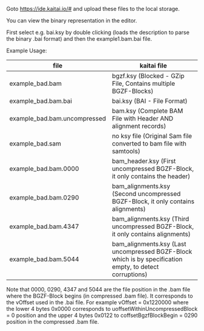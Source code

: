 Goto https://ide.kaitai.io/# and upload these files to the local storage.

You can view the binary representation in the editor.

First select e.g. bai.ksy by double clicking (loads the description to parse the binary .bai format) and then the
example1.bam.bai file.

Example Usage:

| file                         | kaitai file                                                                           |
| ---------------------------- | ------------------------------------------------------------------------------------- |
| example_bad.bam              | bgzf.ksy (Blocked - GZip File, Contains multiple BGZF-Blocks)                         |
| example_bad.bam.bai          | bai.ksy (BAI - File Format)                                                           |
| example_bad.bam.uncompressed | bam.ksy (Complete BAM File with Header AND alignment records)                         |
| example_bad.sam              | no ksy file (Original Sam file converted to bam file with samtools)                   |
| example_bad.bam.0000         | bam_header.ksy (First uncompressed BGZF-Block, it only contains the header)           |
| example_bad.bam.0290         | bam_alignments.ksy (Second uncompressed BGZF-Block, it only contains alignments)      |
| example_bad.bam.4347         | bam_alignments.ksy (Third uncompressed BGZF-Block, it only contains alignments)       |
| example_bad.bam.5044         | bam_alignments.ksy (Last uncompressed BGZF-Block which is by specification empty, to detect corruptions) |

Note that 0000, 0290, 4347 and 5044 are the file position in the .bam file where the BGZF-Block begins (in compressed .bam file).
It corresponds to the vOffset used in the .bai file. For example vOffset = 0x1220000 where the lower 4 bytes 0x0000
corresponds to uoffsetWithinUncompressedBlock = 0 position and the upper 4 bytes 0x0122 to coffsetBgzfBlockBegin = 0290
position in the compressed .bam file.
